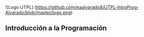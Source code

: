 ![Logo UTPL] (https://github.com/eaalvarado8/UTPL-IntroProg-Alvarado/blob/master/logo.png)
## Introducción a la Programación

